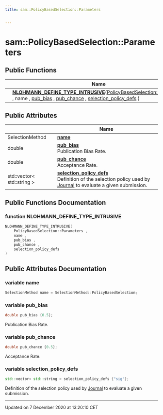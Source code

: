 ```yaml
---
title: sam::PolicyBasedSelection::Parameters


---
```


# sam::PolicyBasedSelection::Parameters



















## Public Functions

|                | Name           |
| -------------- | -------------- |
|  | **[NLOHMANN_DEFINE_TYPE_INTRUSIVE](/doxygen/Classes/structsam_1_1_policy_based_selection_1_1_parameters/#function-nlohmann_define_type_intrusive)**([PolicyBasedSelection::Parameters](/doxygen/Classes/structsam_1_1_policy_based_selection_1_1_parameters/) , name , [pub_bias](/doxygen/Classes/structsam_1_1_policy_based_selection_1_1_parameters/#variable-pub_bias) , [pub_chance](/doxygen/Classes/structsam_1_1_policy_based_selection_1_1_parameters/#variable-pub_chance) , [selection_policy_defs](/doxygen/Classes/structsam_1_1_policy_based_selection_1_1_parameters/#variable-selection_policy_defs) )  |


## Public Attributes

|                | Name           |
| -------------- | -------------- |
| SelectionMethod | **[name](/doxygen/Classes/structsam_1_1_policy_based_selection_1_1_parameters/#variable-name)**  |
| double | **[pub_bias](/doxygen/Classes/structsam_1_1_policy_based_selection_1_1_parameters/#variable-pub_bias)** <br>Publication Bias Rate.  |
| double | **[pub_chance](/doxygen/Classes/structsam_1_1_policy_based_selection_1_1_parameters/#variable-pub_chance)** <br>Acceptance Rate.  |
| std::vector< std::string > | **[selection_policy_defs](/doxygen/Classes/structsam_1_1_policy_based_selection_1_1_parameters/#variable-selection_policy_defs)** <br>Definition of the selection policy used by [Journal](/doxygen/Classes/classsam_1_1_journal/) to evaluate a given submission.  |














## Public Functions Documentation

### function NLOHMANN_DEFINE_TYPE_INTRUSIVE

```cpp
NLOHMANN_DEFINE_TYPE_INTRUSIVE(
    PolicyBasedSelection::Parameters ,
    name ,
    pub_bias ,
    pub_chance ,
    selection_policy_defs 
)
```































## Public Attributes Documentation

### variable name

```cpp
SelectionMethod name = SelectionMethod::PolicyBasedSelection;
```





























### variable pub_bias

```cpp
double pub_bias {0.5};
```

Publication Bias Rate. 




























### variable pub_chance

```cpp
double pub_chance {0.5};
```

Acceptance Rate. 




























### variable selection_policy_defs

```cpp
std::vector< std::string > selection_policy_defs {"sig"};
```

Definition of the selection policy used by [Journal](/doxygen/Classes/classsam_1_1_journal/) to evaluate a given submission. 
































-------------------------------

Updated on  7 December 2020 at 13:20:10 CET
